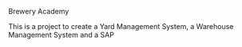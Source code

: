 Brewery Academy 

This is a project to create a Yard Management System, a Warehouse Management System and a SAP
